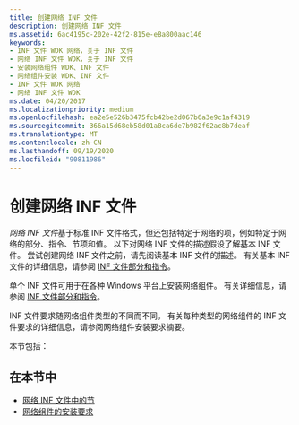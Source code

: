 ```yaml
---
title: 创建网络 INF 文件
description: 创建网络 INF 文件
ms.assetid: 6ac4195c-202e-42f2-815e-e8a800aac146
keywords:
- INF 文件 WDK 网络，关于 INF 文件
- 网络 INF 文件 WDK，关于 INF 文件
- 安装网络组件 WDK、INF 文件
- 网络组件安装 WDK、INF 文件
- INF 文件 WDK 网络
- 网络 INF 文件 WDK
ms.date: 04/20/2017
ms.localizationpriority: medium
ms.openlocfilehash: ea2e5e526b3475fcb42be2d067b6a3e9c1af4319
ms.sourcegitcommit: 366a15d68eb58d01a8ca6de7b982f62ac8b7deaf
ms.translationtype: MT
ms.contentlocale: zh-CN
ms.lasthandoff: 09/19/2020
ms.locfileid: "90811986"
---
```

# <a name="creating-network-inf-files"></a>创建网络 INF 文件





*网络 INF 文件*基于标准 INF 文件格式，但还包括特定于网络的项，例如特定于网络的部分、指令、节项和值。 以下对网络 INF 文件的描述假设了解基本 INF 文件。 尝试创建网络 INF 文件之前，请先阅读基本 INF 文件的描述。 有关基本 INF 文件的详细信息，请参阅 [INF 文件部分和指令](../install/index.md)。

单个 INF 文件可用于在各种 Windows 平台上安装网络组件。 有关详细信息，请参阅 [INF 文件部分和指令](../install/index.md)。

INF 文件要求随网络组件类型的不同而不同。 有关每种类型的网络组件的 INF 文件要求的详细信息，请参阅网络组件安装要求摘要。

本节包括：

## <a name="in-this-section"></a>在本节中


-   [网络 INF 文件中的节](version-section-in-a-network-inf-file.md)
-   [网络组件的安装要求](installation-requirements-for-network-adapters.md)

 

